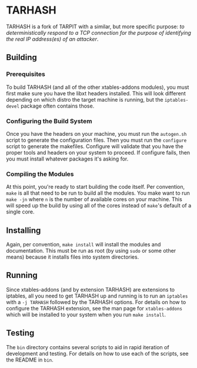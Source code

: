 # TARHASH
TARHASH is a fork of TARPIT with a similar, but more specific purpose: *to
deterministically respond to a TCP connection for the purpose of identifying
the real IP address(es) of an attacker*.

## Building
### Prerequisites
To build TARHASH (and all of the other xtables-addons modules), you must first
make sure you have the libxt headers installed.  This will look different
depending on which distro the target machine is running, but the
`iptables-devel` package often contains those.

### Configuring the Build System
Once you have the headers on your machine, you must run the `autogen.sh` script
to generate the configuration files. Then you must run the `configure` script
to generate the makefiles. Configure will validate that you have the proper
tools and headers on your system to proceed. If configure fails, then you must
install whatever packages it's asking for.

### Compiling the Modules
At this point, you're ready to start building the code itself. Per convention,
`make` is all that need to be run to build all the modules. You make want to
run `make -jn` where `n` is the number of available cores on your machine.
This will speed up the build by using all of the cores instead of `make`'s
default of a single core.

## Installing
Again, per convention, `make install` will install the modules and
documentation. This must be run as root (by using `sudo` or some other means)
because it installs files into system directories.

## Running
Since xtables-addons (and by extension TARHASH) are extensions to iptables, all
you need to get TARHASH up and running is to run an `iptables` with a `-j
TARHASH` followed by the TARHASH options. For details on how to configure the
TARHASH extension, see the man page for `xtables-addons` which will be
installed to your system when you run `make install`.

## Testing
The `bin` directory contains several scripts to aid in rapid iteration of
development and testing. For details on how to use each of the scripts, see the
README in `bin`.

